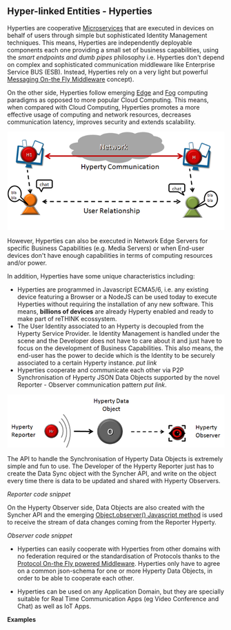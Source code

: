 Hyper-linked Entities - Hyperties
---------------------------------

Hyperties are cooperative [Microservices](http://martinfowler.com/articles/microservices.html) that are executed in devices on behalf of users through simple but sophisticated Identity Management techniques. This means, Hyperties are independently deployable components each one providing a small set of business capabilities, using the *smart endpoints and dumb pipes* philosophy i.e. Hyperties don't depend on complex and sophisticated communication middleware like Enterprise Service BUS (ESB). Instead, Hyperties rely on a very light but powerful [Messaging On-the Fly Middleware](momfly.md) concept).

On the other side, Hyperties follow emerging [Edge](https://en.wikipedia.org/wiki/Edge_computing) and [Fog](https://en.wikipedia.org/wiki/Fog_computing) computing paradigms as opposed to more popular Cloud Computing. This means, when compared with Cloud Computing, Hyperties promotes a more effective usage of computing and network resources, decreases communication latency, improves security and extends scalability.

![Hyperty Concept and Edge Computing](hyperty-concept1.png)

However, Hyperties can also be executed in Network Edge Servers for specific Business Capabilities (e.g. Media Servers) or when End-user devices don't have enough capabilities in terms of computing resources and/or power.

In addition, Hyperties have some unique characteristics including:

-	Hyperties are programmed in Javascript ECMA5/6, i.e. any existing device featuring a Browser or a NodeJS can be used today to execute Hyperties without requiring the installation of any new software. This means, **billions of devices** are already Hyperty enabled and ready to make part of reTHINK ecossystem.
-	The User Identity associated to an Hyperty is decoupled from the Hyperty Service Provider. Ie Identity Management is handled under the scene and the Developer does not have to care about it and just have to focus on the development of Business Capabilities. This also means, the end-user has the power to decide which is the Identity to be securely associated to a certain Hyperty instance. *put link*
-	Hyperties cooperate and communicate each other via P2P Synchronisation of Hyperty JSON Data Objects supported by the novel Reporter - Observer communication pattern *put link*.  

![Reporter-Observer Communication Pattern](reporter-observer.png)

The API to handle the Synchronisation of Hyperty Data Objects is extremely simple and fun to use. The Developer of the Hyperty Reporter just has to create the Data Sync object with the Syncher API, and write on the object every time there is data to be updated and shared with Hyperty Observers.

*Reporter code snippet*

On the Hyperty Observer side, Data Objects are also created with the Syncher API and the emerging [Object.observer() Javascript method](https://developer.mozilla.org/en-US/docs/Web/JavaScript/Reference/Global_Objects/Object/observe) is used to receive the stream of data changes coming from the Reporter Hyperty.

*Observer code snippet*

-	Hyperties can easily cooperate with Hyperties from other domains with no federation required or the standardisation of Protocols thanks to the [Protocol On-the Fly powered Middleware](momfly.md). Hyperties only have to agree on a common json-schema for one or more Hyperty Data Objects, in order to be able to cooperate each other.

-	Hyperties can be used on any Application Domain, but they are specially suitable for Real Time Communication Apps (eg Video Conference and Chat) as well as IoT Apps.

**Examples**
